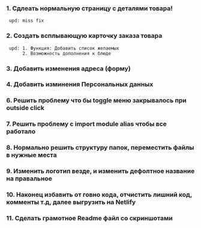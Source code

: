### 1. Сдлеать нормальную страницу с деталями товара!

     upd: miss fix

### 2. Создать всплывающую карточку заказа товара

     upd: 1. Функция: Добавить список желаемых
          2. Возможность дополнения к блюде

### 3. Добавить изменения адреса (форму)

### 4. Добавить изминения Персональных данных

### 6. Решить проблему что бы toggle меню закрывалось при outside click

### 7. Решить проблему с import module alias чтобы все работало

### 8. Нормально решить структуру папок, переместить файлы в нужные места

### 9. Изменить логотип везде, и изменить дефолтное название на правальное

### 10. Наконец избавить от говно кода, отчистить лишний код, комменты т.д, далее выгрузить на Netlify

### 11. Сделать грамотное Readme файл со скриншотами

